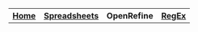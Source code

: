 <table style="width:100%">
  <tr>
    <th><a href="home.md">Home</a></th>
    <th><a href="Spreadsheet.md">Spreadsheets</a></th>
    <th>OpenRefine</th>
    <th><a href="RegEx.md">RegEx</a></th>
  </tr>
<table>
